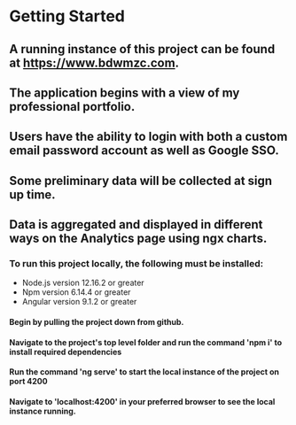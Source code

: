 # Getting Started

## A running instance of this project can be found at https://www.bdwmzc.com.
## The application begins with a view of my professional portfolio.
## Users have the ability to login with both a custom email password account as well as Google SSO.
## Some preliminary data will be collected at sign up time.
## Data is aggregated and displayed in different ways on the Analytics page using ngx charts.

### To run this project locally, the following must be installed:

- Node.js version 12.16.2 or greater
- Npm version 6.14.4 or greater
- Angular version 9.1.2 or greater

#### Begin by pulling the project down from github.
#### Navigate to the project's top level folder and run the command 'npm i' to install required dependencies
#### Run the command 'ng serve' to start the local instance of the project on port 4200
#### Navigate to 'localhost:4200' in your preferred browser to see the local instance running.
